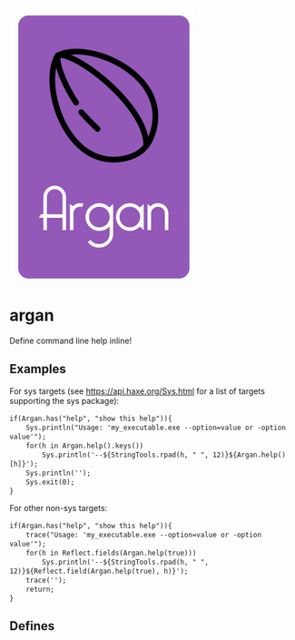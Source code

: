 ![Argan](https://raw.githubusercontent.com/tecteun/argan/master/drawing.svg?sanitize=true)
# argan
Define command line help inline!

## Examples

For sys targets (see https://api.haxe.org/Sys.html for a list of targets supporting the sys package):

    if(Argan.has("help", "show this help")){
        Sys.println("Usage: 'my_executable.exe --option=value or -option value'");
        for(h in Argan.help().keys())
            Sys.println('--${StringTools.rpad(h, " ", 12)}${Argan.help()[h]}');
        Sys.println('');
        Sys.exit(0);
    }

For other non-sys targets:

    if(Argan.has("help", "show this help")){
        trace("Usage: 'my_executable.exe --option=value or -option value'");
        for(h in Reflect.fields(Argan.help(true)))
            Sys.println('--${StringTools.rpad(h, " ", 12)}${Reflect.field(Argan.help(true), h)}');
        trace('');
        return;
    }

## Defines

